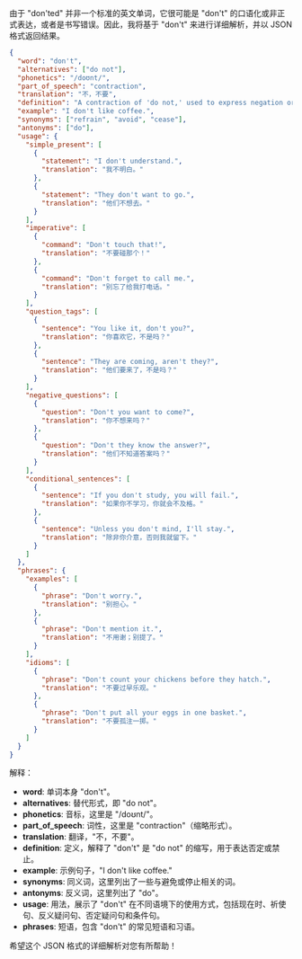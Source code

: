 由于 "don'ted" 并非一个标准的英文单词，它很可能是 "don't" 的口语化或非正式表达，或者是书写错误。因此，我将基于 "don't" 来进行详细解析，并以 JSON 格式返回结果。

```json
{
  "word": "don't",
  "alternatives": ["do not"],
  "phonetics": "/doʊnt/",
  "part_of_speech": "contraction",
  "translation": "不，不要",
  "definition": "A contraction of 'do not,' used to express negation or prohibition.",
  "example": "I don't like coffee.",
  "synonyms": ["refrain", "avoid", "cease"],
  "antonyms": ["do"],
  "usage": {
    "simple_present": [
      {
        "statement": "I don't understand.",
        "translation": "我不明白。"
      },
      {
        "statement": "They don't want to go.",
        "translation": "他们不想去。"
      }
    ],
    "imperative": [
      {
        "command": "Don't touch that!",
        "translation": "不要碰那个！"
      },
      {
        "command": "Don't forget to call me.",
        "translation": "别忘了给我打电话。"
      }
    ],
    "question_tags": [
      {
        "sentence": "You like it, don't you?",
        "translation": "你喜欢它，不是吗？"
      },
      {
        "sentence": "They are coming, aren't they?",
        "translation": "他们要来了，不是吗？"
      }
    ],
    "negative_questions": [
      {
        "question": "Don't you want to come?",
        "translation": "你不想来吗？"
      },
      {
        "question": "Don't they know the answer?",
        "translation": "他们不知道答案吗？"
      }
    ],
    "conditional_sentences": [
      {
        "sentence": "If you don't study, you will fail.",
        "translation": "如果你不学习，你就会不及格。"
      },
      {
        "sentence": "Unless you don't mind, I'll stay.",
        "translation": "除非你介意，否则我就留下。"
      }
    ]
  },
  "phrases": {
    "examples": [
      {
        "phrase": "Don't worry.",
        "translation": "别担心。"
      },
      {
        "phrase": "Don't mention it.",
        "translation": "不用谢；别提了。"
      }
    ],
    "idioms": [
      {
        "phrase": "Don't count your chickens before they hatch.",
        "translation": "不要过早乐观。"
      },
      {
        "phrase": "Don't put all your eggs in one basket.",
        "translation": "不要孤注一掷。"
      }
    ]
  }
}
```

解释：

*   **word**: 单词本身 "don't"。
*   **alternatives**: 替代形式，即 "do not"。
*   **phonetics**: 音标，这里是 "/doʊnt/"。
*   **part\_of\_speech**: 词性，这里是 "contraction"（缩略形式）。
*   **translation**: 翻译，"不，不要"。
*   **definition**: 定义，解释了 "don't" 是 "do not" 的缩写，用于表达否定或禁止。
*   **example**: 示例句子，"I don't like coffee."
*   **synonyms**: 同义词，这里列出了一些与避免或停止相关的词。
*   **antonyms**: 反义词，这里列出了 "do"。
*   **usage**: 用法，展示了 "don't" 在不同语境下的使用方式，包括现在时、祈使句、反义疑问句、否定疑问句和条件句。
*   **phrases**: 短语，包含 "don't" 的常见短语和习语。

希望这个 JSON 格式的详细解析对您有所帮助！
 